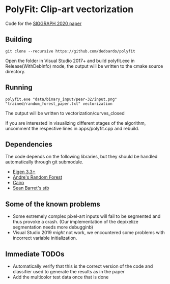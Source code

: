 # PolyFit: Clip-art vectorization
Code for the [SIGGRAPH 2020 paper](http://www.cs.ubc.ca/labs/imager/tr/2020/ClipArtVectorization/)

## Building
`git clone --recursive https://github.com/dedoardo/polyfit`

Open the folder in Visual Studio 2017+ and build polyfit.exe in Release(WithDebInfo) mode, the output will be written to the cmake source directory.

## Running
`polyfit.exe "data/binary_input/pear-32/input.png" "trained/random_forest_paper.txt" vectorization`

The output will be written to vectorization/curves_closed

If you are interested in visualizing different stages of the algorithm, uncomment the respective lines in apps/polyfit.cpp and rebuild.

## Dependencies
The code depends on the following libraries, but they should be handled automatically through git submodule.
- [Eigen 3.3+](http://eigen.tuxfamily.org/index.php?title=Main_Page)
- [Andre's Random Forest](https://github.com/bjoern-andres/random-forest)
- [Cairo](https://cairographics.org/download/)
- [Sean Barret's stb](https://github.com/nothings/stb)

## Some of the known problems
- Some extremely complex pixel-art inputs will fail to be segmented and thus provoke a crash. (Our implementation of the depixelize segmentation needs more debugginb) 
- Visual Studio 2019 *might* not work, we encountered some problems with incorrect variable initialization.

## Immediate TODOs
- Automatically verify that this is the correct version of the code and classifier used to generate the results as in the paper
- Add the multicolor test data once that is done
